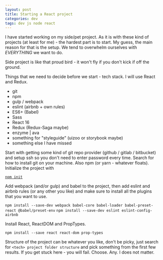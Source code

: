 ```yaml
---
layout: post
title: Starting a React project
categories: dev
tags: dev js node react
---
```


I have started working on my side/pet project. As it is with these kind of projects (at least for
me) - the hardest part is to start. My guess, the main reason for that is the setup. We tend to overwhelm ourselves with _EVERYTHING_ we want to do.

Side project is like that proud bird - it won't fly if you don't kick if off the ground.

Things that we need to decide before we start - tech stack. I will use React and Redux.

- git
- npm
- gulp / webpack
- eslint (airbnb + own rules)
- ES6+ (Babel)
- Sass
- React 16
- Redux (Redux-Saga maybe)
- enzyme | ava
- something for "styleguide" (uizoo or storybook maybe)
- something else I have missed

Start with getting some kind of git repo provider (github / gitlab / bitbucket) and setup ssh so
you don't need to enter password every time. Search for how to install git on your machine.
Also npm (or yarn - whatever floats). Initialize the project with

[`npm init`](https://docs.npmjs.com/cli/init)

Add webpack (and/or gulp) and babel to the project, then add eslint and airbnb rules (or any
other you like) and make sure to install all the plugins that you want to use.

`npm install --save-dev webpack babel-core babel-loader babel-preset-react @babel/preset-env`
`npm install --save-dev eslint eslint-config-airbnb`

Install React, ReactDOM and PropTypes.

`npm install --save react react-dom prop-types`

Structure of the project can be whatever you like, don't be picky, just search for
`<tech> project folder structure` and pick something from the first few results. If you get stuck
here - you will fail. Choose. Any. I does not matter.
